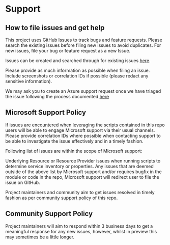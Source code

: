# Support

## How to file issues and get help

This project uses GitHub Issues to track bugs and feature requests. Please search the existing issues before filing new issues to avoid duplicates. For new issues, file your bug or feature request as a new Issue.

Issues can be created and searched through for existing issues [here](https://github.com/Azure/Azure2AzureTK/issues).

Please provide as much information as possible when filing an issue. Include screenshots or correlation IDs if possible (please redact any sensitive information).

We may ask you to create an Azure support request once we have triaged the issue following the process documented [here](https://docs.microsoft.com/azure/azure-portal/supportability/how-to-create-azure-support-request)

## Microsoft Support Policy

If issues are encountered when leveraging the scripts contained in this repo users will be able to engage Microsoft support via their usual channels. Please provide correlation IDs where possible when contacting support to be able to investigate the issue effectively and in a timely fashion.

Following list of issues are within the scope of Microsoft support:

Underlying Resource or Resource Provider issues when running scripts to determine service inventory or properties.
Any issues that are deemed outside of the above list by Microsoft support and/or requires bugfix in the module or code in the repo, Microsoft support will redirect user to file the issue on GitHub.

Project maintainers and community aim to get issues resolved in timely fashion as per community support policy of this repo.

## Community Support Policy

Project maintainers will aim to respond within 3 business days to get a meaningful response for any new issues, however, whilst in preview this may sometimes be a little longer.
